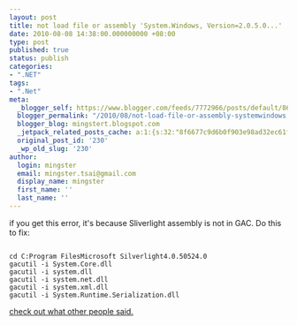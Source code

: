 ```yaml
---
layout: post
title: not load file or assembly 'System.Windows, Version=2.0.5.0...'
date: 2010-08-08 14:38:00.000000000 +08:00
type: post
published: true
status: publish
categories:
- ".NET"
tags:
- ".Net"
meta:
  _blogger_self: https://www.blogger.com/feeds/7772966/posts/default/8657280401557286956
  blogger_permalink: "/2010/08/not-load-file-or-assembly-systemwindows.html"
  blogger_blog: mingstert.blogspot.com
  _jetpack_related_posts_cache: a:1:{s:32:"8f6677c9d6b0f903e98ad32ec61f8deb";a:2:{s:7:"expires";i:1453388291;s:7:"payload";a:3:{i:0;a:1:{s:2:"id";i:353;}i:1;a:1:{s:2:"id";i:317;}i:2;a:1:{s:2:"id";i:232;}}}}
  original_post_id: '230'
  _wp_old_slug: '230'
author:
  login: mingster
  email: mingster.tsai@gmail.com
  display_name: mingster
  first_name: ''
  last_name: ''
---
```

<p>if you get this error, it's because Sliverlight assembly is not in GAC. Do this to fix:</p>
<p><code><br />cd C:Program FilesMicrosoft Silverlight4.0.50524.0<br />gacutil -i System.Core.dll<br />gacutil -i system.dll<br />gacutil -i system.net.dll<br />gacutil -i system.xml.dll<br />gacutil -i System.Runtime.Serialization.dll<br /></code></p>
<p><a href="http://forums.silverlight.net/forums/p/135896/303959.aspx">check out what other people said.</a></p>
